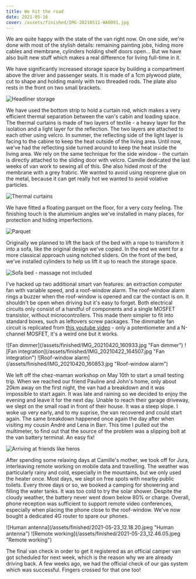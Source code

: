 ```yaml
---
title: We hit the road
date: 2021-05-16
cover: /assets/finished/IMG-20210511-WA0001.jpg
---
```


We are quite happy with the state of the van right now.
On one side, we're done with most of the stylish details: remaining painting jobs, hiding more cables and membrane, cylinders holding shelf doors open...
But we have also built new stuff which makes a real difference for living full-time in it.

We have significantly increased storage space by building a compartment above the driver and passenger seats.
It is made of a 1cm plywood plate, cut to shape and holding mainly with two threaded rods.
The plate also rests in the front on two small brackets.

![Headliner storage](/assets/finished/IMG_20210424_193108.jpg "Headliner storage")

We have used the bottom strip to hold a curtain rod, which makes a very efficient thermal separation between the van's cabin and loading space.
The thermal curtains is made of two layers of textile - a heavy layer for the isolation and a light layer for the reflection.
The two layers are attached to each other using velcro.
In summer, the reflecting side of the light layer is facing to the cabine to keep the heat outside of the living area.
Until now, we've had the reflecting side turned around to keep the heat inside the living area.
We rely on the same technique for the side window - the curtain is directly attached to the sliding door with velcro.
Camille dedicated the last weeks of van work to sewing all of this.
She also hided most of the membrane with a grey frabric.
We wanted to avoid using neoprene glue on the metal, because it can get really hot we wanted to avoid volative particles.

![Thermal curtains](/assets/finished/2021-05-23_12.46.16.jpeg "Thermal curtains")

We have fitted a floating parquet on the floor, for a very cozy feeling.
The finishing touch is the aluminium angles we've installed in many places, for protection and hiding imperfections.

![Parquet](/assets/finished/IMG_20210425_175804.jpg "Parquet")

Originally we planned to lift the back of the bed with a rope to transform it into a sofa, like the original design we've copied.
In the end we went for a more classical approach using notched sliders.
On the front of the bed, we've installed cylinders to help us lift it up to reach the storage space.


![Sofa bed - massage not included](/assets/finished/received_511529293537597.jpeg "Sofa bed - massage not included")

I've hacked up two additional smart van features: an extraction computer fan with variable speed, and a roof-window alarm.
The roof-window alarm rings a buzzer when the roof-window is opened and car the contact is on.
It shouldn't be open when driving but it's easy to forget.
Both electrical circuits only consist of a handful of components and a single MOSFET transistor, without microcontrollers.
This made them simpler to fit into standard boxes, such as leftovers screw packages.
The dimmable fan circuit is replicated from [this youtube video](https://www.youtube.com/watch?v=8e64L5RWYGM) - only a potentiometer and a N-channel MOSFET, it's a weird one but it works.

<div class="row-image">
![Fan dimmer](/assets/finished/IMG_20210420_160933.jpg "Fan dimmer")
![Fan integration](/assets/finished/IMG_20210422_164507.jpg "Fan integration")
![Roof-window alarm](/assets/finished/IMG_20210420_160853.jpg "Roof-window alarm")
</div>

We left off the chez-maman workshop on May 10th to start a small testing trip.
When we reached our friend Pauline and John's home, only about 20km away on the first night, the van had a breakdown and it was impossible to start again.
It was late and raining so we decided to enjoy the evening and leave it for the next day.
Unable to reach their garage driveway, we slept on the small road in front of their house.
It was a steep slope.
I woke up very early, and to my suprise, the van recovered and could start again.
The same breakdown happened once again the day after when visiting my cousin André and Lena in Barr.
This time I pulled out the multimeter, to find out that the source of the problem was a slipping bolt at the van battery terminal.
An easy fix!

![Arriving at friends like heros](/assets/finished/IMG_20210510_222109.jpg "Arriving at friends like heros")

After spending some relaxing days at Camille's mother, we took off for Jura, interleaving remote working on mobile data and travelling.
The weather was particularly rainy and cold, especially in the mountains, but we only used the heater once.
Most days, we slept on free spots with nearby public toilets.
Every three days or so, we booked a camping for showering and filling the water tanks.
It was too cold to try the solar shower.
Despite the cloudy weather, the battery never went down below 80% or charge.
Overall, phone reception was sufficient to support remote video conferences, especially when placing the phone close to the roof-window.
We've now bought a dedicated 4G router to spare our phones.

<div class="row-image">
![Human antenna](/assets/finished/2021-05-23_12.18.20.jpeg "Human antenna")
![Remote working](/assets/finished/2021-05-23_12.46.05.jpeg "Remote working")
</div>

The final van check in order to get it registered as an official camper van got scheduled for next week, which is the reason why we are already driving back.
A few weeks ago, we had the official check of our gas system which was successful.
Fingers crossed for that one too!

